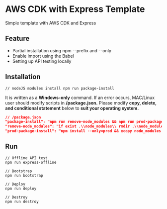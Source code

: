 # AWS CDK with Express Template

Simple template with AWS CDK and Express

## Feature

-   Partial installation using npm --prefix and --only
-   Enable import using the Babel
-   Setting up API testing locally

## Installation

```
// nodeJS modules install npm run package-install
```

It is written as a **Windows-only** command.
If an error occurs, MAC/Linux user should modify scripts in **/package.json.**
Please modify **copy, delete, and conditional statement** below to **suit your operating system.**

```json
// /package.json
"package-install": "npm run remove-node_modules && npm run prod-package-install && npm i",
"remove-node_modules": "if exist .\\node_modules\\ rmdir .\\node_modules\\ /s /q",
"prod-package-install": "npm install --only=prod && xcopy node_modules dist\\node_modules /e /h /y",
```

## Run

```
// Offline API test
npm run express-offline
```

```
// Bootstrap
npm run bootstrap
```

```
// Deploy
npm run deploy
```

```
// Destroy
npm run destroy
```
